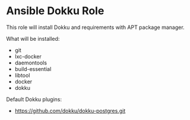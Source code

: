 # Ansible Dokku Role

This role will install Dokku and requirements with APT package manager.

What will be installed:
- git
- lxc-docker
- daemontools
- build-essential
- libtool
- docker
- dokku

Default Dokku plugins:
- https://github.com/dokku/dokku-postgres.git

